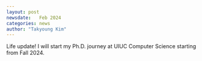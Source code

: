 ```yaml
---
layout: post
newsdate:   Feb 2024
categories: news
author: "Takyoung Kim"
---
```


Life update! I will start my Ph.D. journey at UIUC Computer Science starting from Fall 2024.
